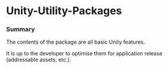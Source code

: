 # Unity-Utility-Packages

### Summary

The contents of the package are all basic Unity features.

It is up to the developer to optimise them for application release (addressable assets, etc.).